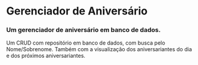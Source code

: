 # Gerenciador de Aniversário

### Um gerenciador de aniversário em banco de dados.

Um CRUD com repositório em banco de dados, com busca pelo Nome/Sobrenome. Também com a visualização dos aniversariantes do dia e dos próximos aniversariantes.
